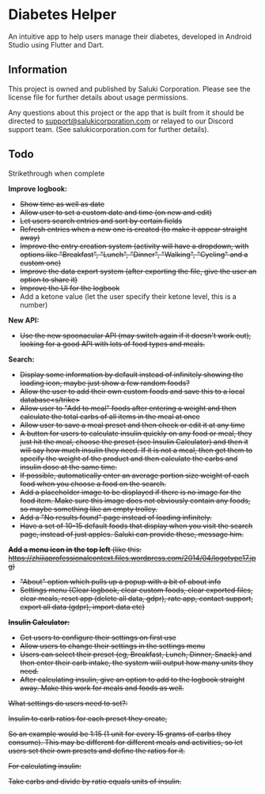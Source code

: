 # Diabetes Helper

An intuitive app to help users manage their diabetes, developed in Android Studio using Flutter and Dart.

## Information

This project is owned and published by Saluki Corporation. Please see the license file for further details about usage permissions.

Any questions about this project or the app that is built from it should be directed to support@salukicorporation.com or relayed to our Discord support team. (See salukicorporation.com for further details).

## Todo

Strikethrough when complete


**Improve logbook:**
- <strike>Show time as well as date</strike> 
- <strike> Allow user to set a custom date and time (on new and edit)</strike>
- <strike>Let users search entries and sort by certain fields</strike>
- <strike>Refresh entries when a new one is created (to make it appear straight away)</strike>
- <strike>Improve the entry creation system (activity will have a dropdown, with options like "Breakfast", "Lunch", "Dinner", "Walking", "Cycling" and a custom one)</strike>
- <strike>Improve the data export system (after exporting the file, give the user an option to share it)</strike>
- <strike>Improve the UI for the logbook</strike>
- Add a ketone value (let the user specify their ketone level, this is a number)

**New API:**
- <strike>Use the new spoonacular API (may switch again if it doesn't work out), looking for a good API with lots of food types and meals.</strike>

**Search:**
- <strike>Display some information by default instead of infinitely showing the loading icon, maybe just show a few random foods?</strike>
- <strike>Allow the user to add their own custom foods and save this to a local database<s/trike>
- <strike>Allow user to "Add to meal" foods after entering a weight and then calculate the total carbs of all items in the meal at once</strike>
- <strike>Allow user to save a meal preset and then check or edit it at any time</strike>
- A button for users to calculate insulin quickly on any food or meal, they just hit the meal, choose the preset (see Insulin Calculator) and then it will say how much insulin they need. If it is not a meal, then get them to specify the weight of the product and then calculate the carbs and insulin dose at the same time.
- If possible, automatically enter an average portion size weight of each food when you choose a food on the search.
- <strike>Add a placeholder image to be displayed if there is no image for the food item. Make sure this image does not obviously contain any foods, so maybe something like an</strike><strike> empty trolley.</strike>
- <strike>Add a "No results found" page instead of loading infinitely.</strike>
- Have a set of 10-15 default foods that display when you visit the search page, instead of just apples. Saluki can provide these, message him.

**Add a menu icon in the top left** (like this: https://zhijiaprofessionalcontext.files.wordpress.com/2014/04/logotype17.jpg)
- <strike>"About" option which pulls up a popup with a bit of about info</strike>
- <strike>Settings menu (Clear logbook, clear custom foods, clear exported files, clear meals, reset app (delete all data, gdpr), rate app, contact support, export all data</strike> <strike>(gdpr), import data etc)</strike>

**Insulin Calculator:**
- Get users to configure their settings on first use
- Allow users to change their settings in the settings menu
- Users can select their preset (eg, Breakfast, Lunch, Dinner, Snack) and then enter their carb intake, the system will output how many units they need.
- After calculating insulin, give an option to add to the logbook straight away. Make this work for meals and foods as well.

What settings do users need to set?:

Insulin to carb ratios for each preset they create,

So an example would be 1:15 (1 unit for every 15 grams of carbs they consume).
This may be different for different meals and activities, so let users set their own presets and define the ratios for it.

For calculating insulin:

Take carbs and divide by ratio equals units of insulin.
